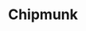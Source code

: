 ---
layout: post
title:  "Chipmunk"
tags: "web"
thumb: chipmunk.jpg
desc: "Planning a road trip across the US? We can get you meals on a schedule"
style: wide
featured: true
---